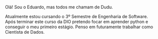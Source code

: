 Olá! Sou o Eduardo, mas todos me chamam de Dudu.

Atualmente estou cursando o 3º Semestre de Engenharia de Software. 
Após terminar este curso da DIO pretendo focar em aprender python e conseguir o meu primeiro estágio.
Penso em futuramente trabalhar como Cientista de Dados.